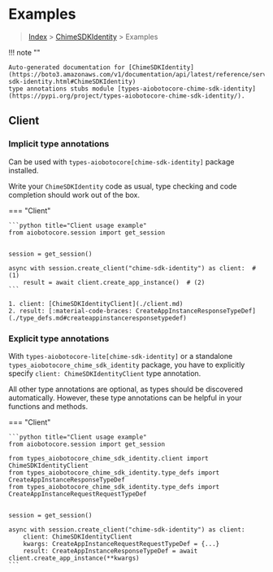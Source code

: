 # Examples

> [Index](../README.md) > [ChimeSDKIdentity](./README.md) > Examples

!!! note ""

    Auto-generated documentation for [ChimeSDKIdentity](https://boto3.amazonaws.com/v1/documentation/api/latest/reference/services/chime-sdk-identity.html#ChimeSDKIdentity)
    type annotations stubs module [types-aiobotocore-chime-sdk-identity](https://pypi.org/project/types-aiobotocore-chime-sdk-identity/).

## Client

### Implicit type annotations

Can be used with `types-aiobotocore[chime-sdk-identity]` package installed.

Write your `ChimeSDKIdentity` code as usual,
type checking and code completion should work out of the box.



=== "Client"

    ```python title="Client usage example"
    from aiobotocore.session import get_session


    session = get_session()

    async with session.create_client("chime-sdk-identity") as client:  # (1)
        result = await client.create_app_instance()  # (2)
    ```

    1. client: [ChimeSDKIdentityClient](./client.md)
    2. result: [:material-code-braces: CreateAppInstanceResponseTypeDef](./type_defs.md#createappinstanceresponsetypedef) 






### Explicit type annotations

With `types-aiobotocore-lite[chime-sdk-identity]`
or a standalone `types_aiobotocore_chime_sdk_identity` package, you have to explicitly specify
`client: ChimeSDKIdentityClient` type annotation.

All other type annotations are optional, as types should be discovered automatically.
However, these type annotations can be helpful in your functions and methods.


=== "Client"

    ```python title="Client usage example"
    from aiobotocore.session import get_session

    from types_aiobotocore_chime_sdk_identity.client import ChimeSDKIdentityClient
    from types_aiobotocore_chime_sdk_identity.type_defs import CreateAppInstanceResponseTypeDef
    from types_aiobotocore_chime_sdk_identity.type_defs import CreateAppInstanceRequestRequestTypeDef


    session = get_session()

    async with session.create_client("chime-sdk-identity") as client:
        client: ChimeSDKIdentityClient
        kwargs: CreateAppInstanceRequestRequestTypeDef = {...}
        result: CreateAppInstanceResponseTypeDef = await client.create_app_instance(**kwargs)
    ```




